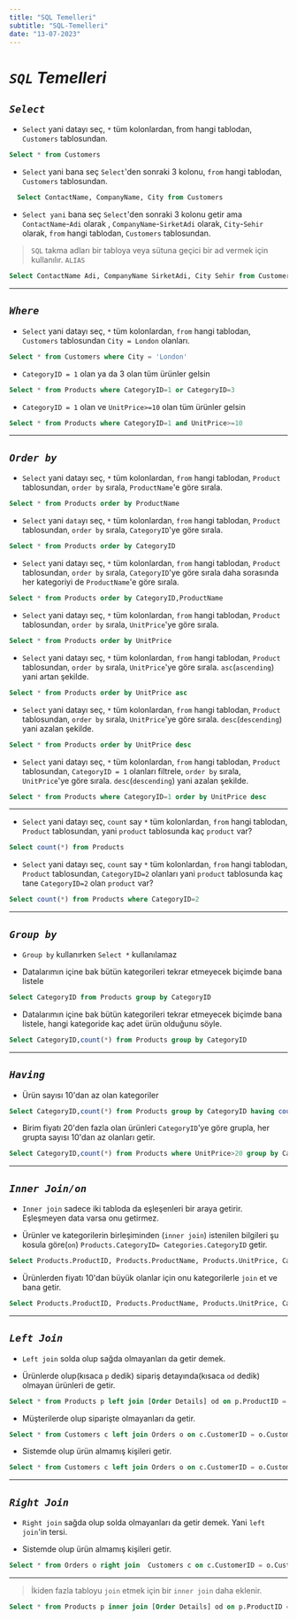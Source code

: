 ```yaml
---
title: "SQL Temelleri"
subtitle: "SQL-Temelleri"
date: "13-07-2023"
---
```


# **_`SQL` Temelleri_**

## **_`Select`_**

- `Select` yani datayı seç, `*` tüm kolonlardan, from hangi tablodan, `Customers` tablosundan.

```sql
Select * from Customers
```

- `Select` yani bana seç `Select`'den sonraki 3 kolonu, `from` hangi tablodan, `Customers` tablosundan.

```sql
  Select ContactName, CompanyName, City from Customers
```

- `Select yani` bana seç `Select`'den sonraki 3 kolonu getir ama `ContactName`-`Adi` olarak , `CompanyName`-`SirketAdi` olarak, `City`-`Sehir` olarak, `from` hangi tablodan, `Customers` tablosundan.

> `SQL` takma adları bir tabloya veya sütuna geçici bir ad vermek için kullanılır. `ALIAS`

```sql
Select ContactName Adi, CompanyName SirketAdi, City Sehir from Customers
```

---

## **_`Where`_**

- `Select` yani datayı seç, `*` tüm kolonlardan, `from` hangi tablodan, `Customers` tablosundan `City = London` olanları.

```sql
Select * from Customers where City = 'London'
```

- `CategoryID = 1` olan ya da 3 olan tüm ürünler gelsin

```sql
Select * from Products where CategoryID=1 or CategoryID=3
```

- `CategoryID = 1` olan ve `UnitPrice>=10` olan tüm ürünler gelsin

```sql
Select * from Products where CategoryID=1 and UnitPrice>=10
```

---

## **_`Order by`_**

- `Select` yani datayı seç, `*` tüm kolonlardan, `from` hangi tablodan, `Product` tablosundan, `order by` sırala, `ProductName`'e göre sırala.

```sql
Select * from Products order by ProductName
```

- `Select` yani `data`yı seç, `*` tüm kolonlardan, `from` hangi tablodan, `Product` tablosundan, `order by` sırala, `CategoryID`'ye göre sırala.

```sql
Select * from Products order by CategoryID
```

- `Select` yani datayı seç, `*` tüm kolonlardan, `from` hangi tablodan, `Product` tablosundan, `order by` sırala, `CategoryID`'ye göre sırala daha sorasında her kategoriyi de `ProductName`'e göre sırala.

```sql
Select * from Products order by CategoryID,ProductName
```

- `Select` yani datayı seç, `*` tüm kolonlardan, `from` hangi tablodan, `Product` tablosundan, `order by` sırala, `UnitPrice`'ye göre sırala.

```sql
Select * from Products order by UnitPrice
```

- `Select` yani datayı seç, `*` tüm kolonlardan, `from` hangi tablodan, `Product` tablosundan, `order by` sırala, `UnitPrice`'ye göre sırala. `asc`(`ascending`) yani artan şekilde.

```sql
Select * from Products order by UnitPrice asc
```

- `Select` yani datayı seç, `*` tüm kolonlardan, `from` hangi tablodan, `Product` tablosundan, `order by` sırala, `UnitPrice`'ye göre sırala. `desc`(`descending`) yani azalan şekilde.

```sql
Select * from Products order by UnitPrice desc
```

- `Select` yani datayı seç, `*` tüm kolonlardan, `from` hangi tablodan, `Product` tablosundan, `CategoryID = 1` olanları filtrele, `order by` sırala, `UnitPrice`'ye göre sırala. `desc`(`descending`) yani azalan şekilde.

```sql
Select * from Products where CategoryID=1 order by UnitPrice desc
```

---

- `Select` yani datayı seç, `count` say `*` tüm kolonlardan, `from` hangi tablodan, `Product` tablosundan, yani `product` tablosunda kaç `product` var?

```sql
Select count(*) from Products
```

- `Select` yani datayı seç, `count` say `*` tüm kolonlardan, `from` hangi tablodan, `Product` tablosundan, `CategoryID=2` olanları yani `product` tablosunda kaç tane `CategoryID=2` olan `product` var?

```sql
Select count(*) from Products where CategoryID=2
```

---

## **_`Group by`_**

- `Group by` kullanırken `Select *` kullanılamaz

- Datalarımın içine bak bütün kategorileri tekrar etmeyecek biçimde bana listele

```sql
Select CategoryID from Products group by CategoryID
```

- Datalarımın içine bak bütün kategorileri tekrar etmeyecek biçimde bana listele, hangi kategoride kaç adet ürün olduğunu söyle.

```sql
Select CategoryID,count(*) from Products group by CategoryID
```

---

## **_`Having`_**

- Ürün sayısı 10'dan az olan kategoriler

```sql
Select CategoryID,count(*) from Products group by CategoryID having count(*)<10
```

- Birim fiyatı 20'den fazla olan ürünleri `CategoryID`'ye göre grupla, her grupta sayısı 10'dan az olanları getir.

```sql
Select CategoryID,count(*) from Products where UnitPrice>20 group by CategoryID having count(*)<10
```

---

## **_`Inner Join/on`_**

- `Inner join` sadece iki tabloda da eşleşenleri bir araya getirir. Eşleşmeyen data varsa onu getirmez.

- Ürünler ve kategorilerin birleşiminden (`inner join`) istenilen bilgileri şu kosula göre(`on`) `Products.CategoryID= Categories.CategoryID` getir.

```sql
Select Products.ProductID, Products.ProductName, Products.UnitPrice, Categories.CategoryName from Products inner join Categories on Products.CategoryID= Categories.CategoryID
```

- Ürünlerden fiyatı 10'dan büyük olanlar için onu kategorilerle `join` et ve bana getir.

```sql
Select Products.ProductID, Products.ProductName, Products.UnitPrice, Categories.CategoryName from Products inner join Categories on Products.CategoryID= Categories.CategoryID where Products.UnitPrice>10
```

---

## **_`Left Join`_**

- `Left join` solda olup sağda olmayanları da getir demek.

- Ürünlerde olup(kısaca `p` dedik) sipariş detayında(kısaca `od` dedik) olmayan ürünleri de getir.

```sql
Select * from Products p left join [Order Details] od on p.ProductID = od.ProductID
```

- Müşterilerde olup siparişte olmayanları da getir.

```sql
Select * from Customers c left join Orders o on c.CustomerID = o.CustomerID
```

- Sistemde olup ürün almamış kişileri getir.

```sql
Select * from Customers c left join Orders o on c.CustomerID = o.CustomerID where o.CustomerID is null
```

---

## **_`Right Join`_**

- `Right join` sağda olup solda olmayanları da getir demek. Yani `left join`'in tersi.

- Sistemde olup ürün almamış kişileri getir.

```sql
Select * from Orders o right join  Customers c on c.CustomerID = o.CustomerID where o.CustomerID is null
```

---

> İkiden fazla tabloyu `join` etmek için bir `inner join` daha eklenir.

```sql
Select * from Products p inner join [Order Details] od on p.ProductID = od.ProductID inner join Orders o on o.OrderID= od.OrderID
```
